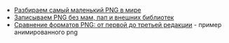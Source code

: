- [Разбираем самый маленький PNG в мире](https://habr.com/ru/companies/ruvds/articles/787302/)
- [Записываем PNG без мам, пап и внешних библиотек](https://habr.com/ru/companies/selectel/articles/856084/)
- [Сравнение форматов PNG: от первой до третьей редакции](https://habr.com/ru/companies/ntechlab/articles/924638/) - пример анимированного png